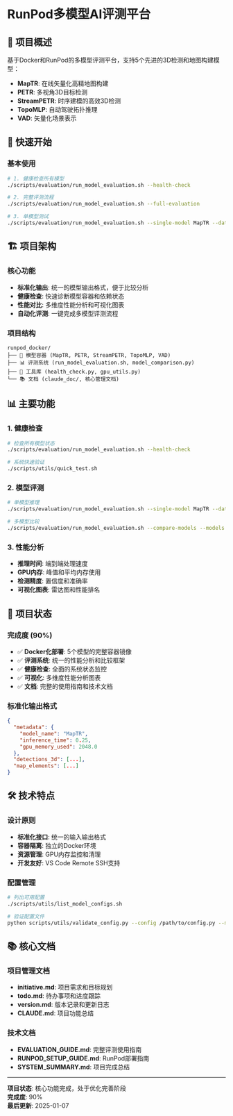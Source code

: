 # RunPod多模型AI评测平台

## 🎯 项目概述

基于Docker和RunPod的多模型评测平台，支持5个先进的3D检测和地图构建模型：
- **MapTR**: 在线矢量化高精地图构建
- **PETR**: 多视角3D目标检测
- **StreamPETR**: 时序建模的高效3D检测
- **TopoMLP**: 自动驾驶拓扑推理
- **VAD**: 矢量化场景表示

## 🚀 快速开始

### 基本使用
```bash
# 1. 健康检查所有模型
./scripts/evaluation/run_model_evaluation.sh --health-check

# 2. 完整评测流程
./scripts/evaluation/run_model_evaluation.sh --full-evaluation

# 3. 单模型测试
./scripts/evaluation/run_model_evaluation.sh --single-model MapTR --data-path /data/sample.txt
```

## 🏗️ 项目架构

### 核心功能
- **标准化输出**: 统一的模型输出格式，便于比较分析
- **健康检查**: 快速诊断模型容器和依赖状态
- **性能对比**: 多维度性能分析和可视化图表
- **自动化评测**: 一键完成多模型评测流程

### 项目结构
```
runpod_docker/
├── 🐳 模型容器 (MapTR, PETR, StreamPETR, TopoMLP, VAD)
├── 📊 评测系统 (run_model_evaluation.sh, model_comparison.py)
├── 🔧 工具库 (health_check.py, gpu_utils.py)
└── 📚 文档 (claude_doc/, 核心管理文档)
```

## 📊 主要功能

### 1. 健康检查
```bash
# 检查所有模型状态
./scripts/evaluation/run_model_evaluation.sh --health-check

# 系统快速验证
./scripts/utils/quick_test.sh
```

### 2. 模型评测
```bash
# 单模型推理
./scripts/evaluation/run_model_evaluation.sh --single-model MapTR --data-path /data/sample.txt

# 多模型比较
./scripts/evaluation/run_model_evaluation.sh --compare-models --models MapTR,PETR,VAD
```

### 3. 性能分析
- **推理时间**: 端到端处理速度
- **GPU内存**: 峰值和平均内存使用
- **检测精度**: 置信度和准确率
- **可视化图表**: 雷达图和性能排名

## 🔧 项目状态

### 完成度 (90%)
- ✅ **Docker化部署**: 5个模型的完整容器镜像
- ✅ **评测系统**: 统一的性能分析和比较框架
- ✅ **健康检查**: 全面的系统状态监控
- ✅ **可视化**: 多维度性能分析图表
- ✅ **文档**: 完整的使用指南和技术文档

### 标准化输出格式
```json
{
  "metadata": {
    "model_name": "MapTR",
    "inference_time": 0.25,
    "gpu_memory_used": 2048.0
  },
  "detections_3d": [...],
  "map_elements": [...]
}
```

## 🛠️ 技术特点

### 设计原则
- **标准化接口**: 统一的输入输出格式
- **容器隔离**: 独立的Docker环境
- **资源管理**: GPU内存监控和清理
- **开发友好**: VS Code Remote SSH支持

### 配置管理
```bash
# 列出可用配置
./scripts/utils/list_model_configs.sh

# 验证配置文件
python scripts/utils/validate_config.py --config /path/to/config.py --model MapTR
```

## 📚 核心文档

### 项目管理文档
- **initiative.md**: 项目需求和目标规划
- **todo.md**: 待办事项和进度跟踪
- **version.md**: 版本记录和更新日志
- **CLAUDE.md**: 项目功能总结

### 技术文档
- **EVALUATION_GUIDE.md**: 完整评测使用指南
- **RUNPOD_SETUP_GUIDE.md**: RunPod部署指南
- **SYSTEM_SUMMARY.md**: 项目完成总结

---

**项目状态**: 核心功能完成，处于优化完善阶段  
**完成度**: 90%  
**最后更新**: 2025-01-07